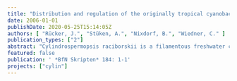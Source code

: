 ```yaml
---
title: "Distribution and regulation of the originally tropical cyanobacterium Cylindrospermopsis raciborskii at its northern limits"
date: 2006-01-01
publishDate: 2020-05-25T15:14:05Z
authors: [ "Rücker, J.", "Stüken, A.", "Nixdorf, B.", "Wiedner, C." ]
publication_types: ["2"]
abstract: "Cylindrospermopsis raciborskii is a filamentous freshwater cyanobacterium of tropical and subtropical origin that spread out up to northern temperate zone during the last decades. Belonging to the order Nostocales it can differentiate two types of nonvegetative cells: i) heterocysts, in which it can fix molecular nitrogen, and ii) akinetes, which are resting stages, that allow the species to pass-by unfavourable growth conditions in the sediment. In the tropics and subtropics, C. raciborskii is a perennial species, which often occurs in bloom densities, and which is prominent for the synthesis of various toxins including the potent hepatotoxin cylindrospermopsin (CYN) and neurotoxic paralytic shellfish poisoning toxins. In Europe, its northernmost populations were found in North German lakes. Here, it occurs only during the summer months and has not been observed to form mass developments. The highest documented biomass it attained was 23 % of the total phytoplankton biomass. To investigate the spatial occurrence and relative frequency of C. raciborskii, we undertook a systematic survey, sampling 142 water bodies in the lowland region of Northeast Germany from June till September 2004. The cyanobacteria species present were analysed qualitatively and semi-quantitatively. C. raciborskii was a common species. It was present in 39 of the samples, of which 62 % were new findings. Further, we detected two additional thermophilic Nostocales that have not been reported from Germany before: Anabaena bergii and Aphanizomenon aphanizomenoides. These are the most northerly reports of both species so far. A. bergii occurred in 13 and A. aphanizomenoides in 19 of the 142 water bodies sampled. To elucidate the regulation mechanisms of the population dynamics of C. raciborskii and its abiotic boundaries in the newly invaded habitats furthermore long-term data series (1993 - 2005) of two polymictic shallow lakes in the study area were analyzed. Population sizes largely varied between years without any distinct long-term trend. In the annual course, filaments of the species occurred in the pelagial at temperatures above 15 - 17 °C, i.e. akinetes must have been germinated at temperatures below 15 °C. Population growth started at high rates (1.5 - 2.8 d-1) that declined continuously over the season. Growth rates were not significantly correlated with temperature but they were significantly positive correlated with the mean photosynthetic active radiation in the mixed water column (Imix). At the time population starts growing, Imix has exceeded its annual maximum, and growth rate declines with decreasing Imix. The time of akinete germination is therefore of crucial importance for the success of the population: as earlier akinetes germinate the higher the growth rate will be, resulting in a greater population size, a higher number of akinetes produced, and vice versa. Therefore, we conclude that an earlier increase of the water temperature due to global warming is a major cause for the spreading of C. raciborskii into the temperate zone."
featured: false
publication: ' *BfN Skripten* 184: 1-1'
projects: ["cylin"]
---
```



